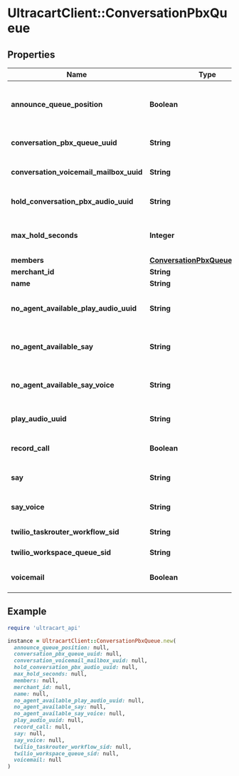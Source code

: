 # UltracartClient::ConversationPbxQueue

## Properties

| Name | Type | Description | Notes |
| ---- | ---- | ----------- | ----- |
| **announce_queue_position** | **Boolean** | If true, the customer is told their queue position upon entering the queue | [optional] |
| **conversation_pbx_queue_uuid** | **String** | Conversation Pbx Queue unique identifier | [optional] |
| **conversation_voicemail_mailbox_uuid** | **String** | The voicemail mailbox associated with this queue | [optional] |
| **hold_conversation_pbx_audio_uuid** | **String** | The audio to play while holding in a queue | [optional] |
| **max_hold_seconds** | **Integer** | The maximum number of seconds for a customer to hold in a queue | [optional] |
| **members** | [**ConversationPbxQueueMembers**](ConversationPbxQueueMembers.md) |  | [optional] |
| **merchant_id** | **String** | Merchant Id | [optional] |
| **name** | **String** | Name of queue | [optional] |
| **no_agent_available_play_audio_uuid** | **String** | When no agent is available after the max_hold_seconds, say this | [optional] |
| **no_agent_available_say** | **String** | When no agent is available after the max_hold_seconds, say this | [optional] |
| **no_agent_available_say_voice** | **String** | The type of voice used to say text when no agent is available | [optional] |
| **play_audio_uuid** | **String** | Audio played when customer enters a queue | [optional] |
| **record_call** | **Boolean** | If true, any calls in this queue are recorded | [optional] |
| **say** | **String** | Say text when a customer enters queue | [optional] |
| **say_voice** | **String** | The type of voice to use when say text is spoken | [optional] |
| **twilio_taskrouter_workflow_sid** | **String** | Twilio taskrouter workflow sid | [optional] |
| **twilio_workspace_queue_sid** | **String** | Twilio workspace queue sid | [optional] |
| **voicemail** | **Boolean** | If true, this queue has a voicemail associated with it | [optional] |

## Example

```ruby
require 'ultracart_api'

instance = UltracartClient::ConversationPbxQueue.new(
  announce_queue_position: null,
  conversation_pbx_queue_uuid: null,
  conversation_voicemail_mailbox_uuid: null,
  hold_conversation_pbx_audio_uuid: null,
  max_hold_seconds: null,
  members: null,
  merchant_id: null,
  name: null,
  no_agent_available_play_audio_uuid: null,
  no_agent_available_say: null,
  no_agent_available_say_voice: null,
  play_audio_uuid: null,
  record_call: null,
  say: null,
  say_voice: null,
  twilio_taskrouter_workflow_sid: null,
  twilio_workspace_queue_sid: null,
  voicemail: null
)
```

